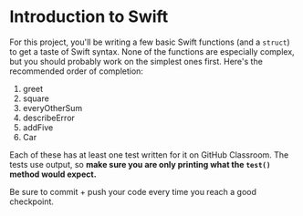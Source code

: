 # Introduction to Swift
For this project, you'll be writing a few basic Swift functions (and a `struct`) to get a taste of Swift syntax. None of the functions are especially complex, but you should probably work on the simplest ones first. Here's the recommended order of completion: 

1. greet
2. square
3. everyOtherSum
4. describeError
5. addFive
6. Car

Each of these has at least one test written for it on GitHub Classroom. The tests use output, so **make sure you are only printing what the `test()` method would expect.**

Be sure to commit + push your code every time you reach a good checkpoint.
